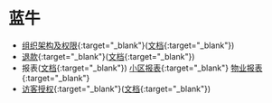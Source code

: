 # 蓝牛

+ [组织架构及权限](https://superdeng890530.github.io/APP_Demo/Jurisdiction/%E5%85%AC%E5%8F%B8%E7%AE%A1%E7%90%86.html){:target="_blank"}([文档](https://superdeng890530.github.io/APP_Demo/html/权限及节点调整/61503f87e9084f2b8d92b11403afcb8c/权限及节点调整.html){:target="_blank"})
+ [退款](https://superdeng890530.github.io/APP_Demo/Jurisdiction/%E9%80%80%E6%AC%BE.html){:target="_blank"}([文档](https://superdeng890530.github.io/APP_Demo/html/退款/a2974878a25f4c3397e23ac3b28bae1f/退款.html){:target="_blank"})
+ 报表([文档](https://superdeng890530.github.io/APP_Demo/html/财务报表/0b1d109fc4aa4f63bc9f5906539c140e/财务报表.html){:target="_blank"})
 [小区报表](https://superdeng890530.github.io/APP_Demo/Jurisdiction/%E5%B0%8F%E5%8C%BA%E6%8A%A5%E8%A1%A8.html){:target="_blank"}
 [物业报表](https://superdeng890530.github.io/APP_Demo/Jurisdiction/%E7%89%A9%E4%B8%9A%E6%8A%A5%E8%A1%A8.html){:target="_blank"}
+ [访客授权](https://superdeng890530.github.io/APP_Demo/VisitAuthorization/index.html#g=1){:target="_blank"}([文档](https://superdeng890530.github.io/APP_Demo/html/访客授权/0da1acd95460443a9267b74fbf872f4b/访客授权.html){:target="_blank"})